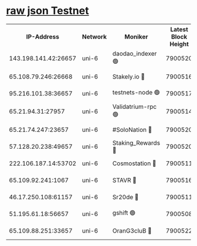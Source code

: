 [raw json Testnet](https://rpc-check.junot.stavr.tech/junot/rpc-junot-result.json)
=


<table><tr><th>IP-Address</th><th>Network</th><th>Moniker</th><th>Latest Block Height</th><th>Earliest Block Height</th><th>Catching Up</th><th>Tx Index</th><th>Voting Power</th><th>Scan Time</th></tr><tr><td>143.198.141.42:26657</td><td>uni-6</td><td>daodao_indexer 🟢</td><td>7900520</td><td>1</td><td>False</td><td>off</td><td>0</td><td>2024-02-11T19:50:42.407298875UTC</td></tr><tr><td>65.108.79.246:26668</td><td>uni-6</td><td>Stakely.io 🔴</td><td>7900516</td><td>1570872</td><td>False</td><td>on</td><td>1766821</td><td>2024-02-11T19:50:30.542340256UTC</td></tr><tr><td>95.216.101.38:36657</td><td>uni-6</td><td>testnets-node 🟢</td><td>7900517</td><td>1615130</td><td>False</td><td>on</td><td>0</td><td>2024-02-11T19:50:32.946707310UTC</td></tr><tr><td>65.21.94.31:27957</td><td>uni-6</td><td>Validatrium-rpc 🟢</td><td>7900514</td><td>2943363</td><td>False</td><td>on</td><td>0</td><td>2024-02-11T19:50:25.712009908UTC</td></tr><tr><td>65.21.74.247:23657</td><td>uni-6</td><td>#SoloNation 🔴</td><td>7900520</td><td>5208001</td><td>False</td><td>on</td><td>112</td><td>2024-02-11T19:50:41.503442045UTC</td></tr><tr><td>57.128.20.238:49657</td><td>uni-6</td><td>Staking_Rewards 🔴</td><td>7900520</td><td>6514618</td><td>False</td><td>on</td><td>1008</td><td>2024-02-11T19:50:42.688887363UTC</td></tr><tr><td>222.106.187.14:53702</td><td>uni-6</td><td>Cosmostation 🔴</td><td>7900511</td><td>7473037</td><td>False</td><td>on</td><td>109003</td><td>2024-02-11T19:50:23.250315972UTC</td></tr><tr><td>65.109.92.241:1067</td><td>uni-6</td><td>STAVR 🔴</td><td>7900516</td><td>7502372</td><td>False</td><td>on</td><td>6054</td><td>2024-02-11T19:50:30.187393300UTC</td></tr><tr><td>46.17.250.108:61157</td><td>uni-6</td><td>Sr20de 🔴</td><td>7900511</td><td>7533733</td><td>False</td><td>on</td><td>37</td><td>2024-02-11T19:50:17.742409431UTC</td></tr><tr><td>51.195.61.18:56657</td><td>uni-6</td><td>gshift 🟢</td><td>7900508</td><td>7691417</td><td>False</td><td>on</td><td>0</td><td>2024-02-11T19:50:11.149642846UTC</td></tr><tr><td>65.109.88.251:33657</td><td>uni-6</td><td>OranG3cluB 🔴</td><td>7900522</td><td>7784738</td><td>False</td><td>on</td><td>11</td><td>2024-02-11T19:50:47.185332223UTC</td></tr></table>
